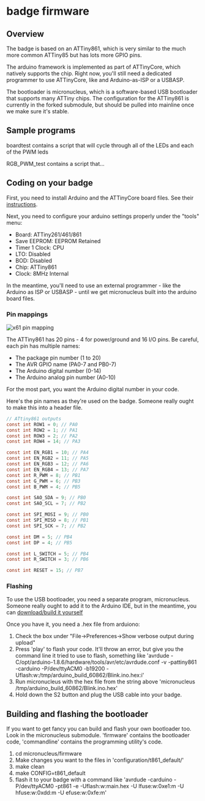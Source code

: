 # badge firmware

## Overview
The badge is based on an ATTiny861, which is very similar to the much more common ATTiny85 but has lots more GPIO pins.

The arduino framework is implemented as part of ATTinyCore, which natively supports the chip. Right now, you'll still need a dedicated programmer to use ATTinyCore, like and Arduino-as-ISP or a USBASP.

The bootloader is micronucleus, which is a software-based USB bootloader that supports many ATTiny chips. The configuration for the ATTiny861 is currently in the forked submodule, but should be pulled into mainline once we make sure it's stable.

## Sample programs

boardtest contains a script that will cycle through all of the LEDs and each of the PWM leds

RGB_PWM_test contains a script that...


## Coding on your badge
First, you need to install Arduino and the ATTinyCore board files. See their [instructions](https://github.com/SpenceKonde/ATTinyCore/blob/master/Installation.md).

Next, you need to configure your arduino settings properly under the "tools" menu:
* Board: ATTiny261/461/861
* Save EEPROM: EEPROM Retained
* Timer 1 Clock: CPU
* LTO: Disabled
* BOD: Disabled
* Chip: ATTiny861
* Clock: 8MHz Internal

In the meantime, you'll need to use an external programmer - like the Arduino as ISP or USBASP - until we get micronucleus built into the arduino board files. 

### Pin mappings

![x61 pin mapping](http://drazzy.com/e/img/PinoutT861a.jpg "Arduino Pin Mapping for ATtiny x61 series")

The ATTiny861 has 20 pins - 4 for power/ground and 16 I/O pins. Be careful, each pin has multiple names:
* The package pin number (1 to 20)
* The AVR GPIO name (PA0-7 and PB0-7)
* The Arduino digital number (0-14)
* The Arduino analog pin number (A0-10)

For the most part, you want the Arduino digital number in your code.

Here's the pin names as they're used on the badge. Someone really ought to make this into a header file.

```c
// ATtiny861 outputs
const int ROW1 = 0; // PA0
const int ROW2 = 1; // PA1
const int ROW3 = 2; // PA2
const int ROW4 = 14; // PA3

const int EN_RGB1 = 10; // PA4
const int EN_RGB2 = 11; // PA5
const int EN_RGB3 = 12; // PA6
const int EN_RGB4 = 13; // PA7
const int R_PWM = 8; // PB1
const int G_PWM = 6; // PB3
const int B_PWM = 4; // PB5

const int SAO_SDA = 9; // PB0
const int SAO_SCL = 7; // PB2

const int SPI_MOSI = 9; // PB0
const int SPI_MISO = 8; // PB1
const int SPI_SCK = 7; // PB2

const int DM = 5; // PB4
const int DP = 4; // PB5

const int L_SWITCH = 5; // PB4
const int R_SWITCH = 3; // PB6

const int RESET = 15; // PB7
```

### Flashing
To use the USB bootloader, you need a separate program, micronucleus. Someone really ought to add it to the Arduino IDE, but in the meantime, you can [download/build it yourself](https://github.com/micronucleus/micronucleus/tree/master/commandline)

Once you have it, you need a .hex file from arduiono:
1. Check the box under "File->Preferences->Show verbose output during upload"
2. Press 'play' to flash your code. It'll throw an error, but give you the command line it tried to use to flash, something like 'avrdude -C/opt/arduino-1.8.6/hardware/tools/avr/etc/avrdude.conf -v -pattiny861 -carduino -P/dev/ttyACM0 -b19200 -Uflash:w:/tmp/arduino_build_60862/Blink.ino.hex:i'
3. Run micronucleus with the hex file from the string above 'micronucleus /tmp/arduino_build_60862/Blink.ino.hex'
4. Hold down the S2 button and plug the USB cable into your badge. 

## Building and flashing the bootloader
If you want to get fancy you can build and flash your own bootloader too. Look in the micronucleus submodule. 'firmware' contains the bootloader code, 'commandline' contains the programming utility's code.

1. cd micronucleus/firmware
2. Make changes you want to the files in 'configuration/t861_default/'
3. make clean
4. make CONFIG=t861_default
5. flash it to your badge with a command like 'avrdude -carduino -P/dev/ttyACM0 -pt861 -e -Uflash:w:main.hex -U lfuse:w:0xe1:m -U hfuse:w:0xdd:m -U efuse:w:0xfe:m'

